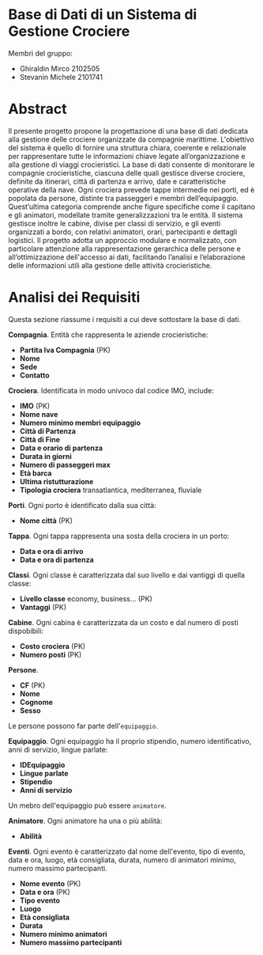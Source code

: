 # Base di Dati di un Sistema di Gestione Crociere

Membri del gruppo:
- Ghiraldin Mirco 2102505
- Stevanin Michele 2101741

# Abstract
Il presente progetto propone la progettazione di una base di dati dedicata alla gestione delle crociere organizzate da compagnie marittime. L'obiettivo del sistema è quello di fornire una struttura chiara, coerente e relazionale per rappresentare tutte le informazioni chiave legate all’organizzazione e alla gestione di viaggi crocieristici. La base di dati consente di monitorare le compagnie crocieristiche, ciascuna delle quali gestisce diverse crociere, definite da itinerari, città di partenza e arrivo, date e caratteristiche operative della nave.
Ogni crociera prevede tappe intermedie nei porti, ed è popolata da persone, distinte tra passeggeri e membri dell’equipaggio. Quest’ultima categoria comprende anche figure specifiche come il capitano e gli animatori, modellate tramite generalizzazioni tra le entità. Il sistema gestisce inoltre le cabine, divise per classi di servizio, e gli eventi organizzati a bordo, con relativi animatori, orari, partecipanti e dettagli logistici.
Il progetto adotta un approccio modulare e normalizzato, con particolare attenzione alla rappresentazione gerarchica delle persone e all’ottimizzazione dell'accesso ai dati, facilitando l’analisi e l’elaborazione delle informazioni utili alla gestione delle attività crocieristiche.

# Analisi dei Requisiti
Questa sezione riassume i requisiti a cui deve sottostare la base di dati.

**Compagnia**. Entità che rappresenta le aziende crocieristiche:
- **Partita Iva Compagnia** (PK)
- **Nome**
- **Sede**
- **Contatto** 

**Crociera**. Identificata in modo univoco dal codice IMO, include:
- **IMO** (PK)
- **Nome nave**
- **Numero minimo membri equipaggio**
- **Città di Partenza**
- **Città di Fine**
- **Data e orario di partenza**
- **Durata in giorni**
- **Numero di passeggeri max**
- **Età barca**
- **Ultima ristutturazione**
- **Tipologia crociera** transatlantica, mediterranea, fluviale

**Porti**. Ogni porto è identificato dalla sua città: 
- **Nome città** (PK)

**Tappa**. Ogni tappa rappresenta una sosta della crociera in un porto:
- **Data e ora di arrivo**
- **Data e ora di partenza**

**Classi**. Ogni classe è caratterizzata dal suo livello e dai vantiggi di quella classe:
- **Livello classe** economy, business...     (PK)
- **Vantaggi**                                (PK)
    
**Cabine**. Ogni cabina è caratterizzata da un costo e dal numero di posti dispobibili:
- **Costo crociera** (PK)
- **Numero posti** (PK)

**Persone**. 
- **CF** (PK)
- **Nome**
- **Cognome**
- **Sesso**

Le persone possono far parte dell'`equipaggio`.

**Equipaggio**. Ogni equipaggio ha il proprio stipendio, numero identificativo, anni di servizio, lingue parlate:
- **IDEquipaggio**
- **Lingue parlate**
- **Stipendio**
- **Anni di servizio**

Un mebro dell'equipaggio può essere `animatore`.

**Animatore**. Ogni animatore ha una o più abilità:
- **Abilità**

**Eventi**. Ogni evento è caratterizzato dal nome dell'evento, tipo di evento, data e ora, luogo, età consigliata, durata, numero di animatori minimo, numero massimo partecipanti.
- **Nome evento** (PK)
- **Data e ora** (PK)
- **Tipo evento**
- **Luogo**
- **Età consigliata**
- **Durata**
- **Numero minimo animatori**
- **Numero massimo partecipanti**
